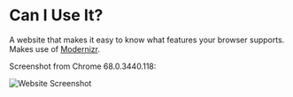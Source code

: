 # Can I Use It?

A website that makes it easy to know what features your browser supports. Makes use of [Modernizr](https://modernizr.com/).

Screenshot from Chrome 68.0.3440.118:

![Website Screenshot](https://i.imgur.com/njmYqLr.png)

